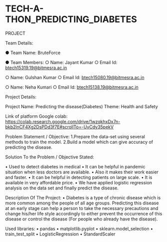 # TECH-A-THON_PREDICTING_DIABETES

PROJECT 

Team Details:

●	Team Name: BruteForce

●	Team Members:
○	Name:		Jayant Kumar
○	Email Id:		btech15319.19@bitmesra.ac.in

○	Name: 		Gulshan Kumar
○	Email Id:		btech15080.19@bitmesra.ac.in

○	Name: 		Neha Kumari
○	Email Id:		btech15138.19@bitmesra.ac.in

Project Details:

Project Name: Predicting the disease(Diabetes)
Theme: 	Health and Safety	

Link of platform Google colab:
https://colab.research.google.com/drive/1wzqkhxDx7n-bkb2lnCF4Xg2DsPDd3f7E#scrollTo=-UvCdy35pekV

Problem Statement / Objective: 
1.Prepare the data-set using several methods to train the model.
2.Build a model which can give accuracy of predicting the disease.


Solution To the Problem / Objective Stated:

•	Used to detect diabetes in medical
•	It can be helpful in pandemic situation when less doctors are available. 
•	Also it makes their work easier and faster.
•	It can be helpful in detecting patients on large scale.
•	It is available in very affordable price.
•	We have applied logistic regression analysis on the data set and finally predict the disease.


Description Of The Project:
•	Diabetes is a type of chronic disease which is more common among the people of all age groups. Predicting this disease at an early stage can help a person to take the necessary precautions and change his/her life style accordingly to either prevent the occurrence of this disease or control the disease (For people who already have the disease). 



Used libraries:
•	pandas
•	matplotlib.pyplot 
•	 sklearn.model_selection 
•	 train_test_split
•	 LogisticRegression
•	StandardScaler
